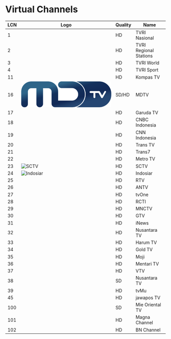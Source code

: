 # Virtual Channels
LCN | Logo | Quality | Name
-- | -- | -- | --
1 | | HD | TVRI Nasional
2 | | HD | TVRI Regional Stations
3 | | HD | TVRI World
4 | | HD | TVRI Sport
11 | | HD | Kompas TV
16 | ![NET.](https://github.com/TG635-alt126xA/ExtendedMaster113/raw/refs/heads/main/MDTV_logo.svg) | SD/HD | MDTV
17 | | HD | Garuda TV
18 | | HD | CNBC Indonesia
19 | | HD | CNN Indonesia
20 | | HD | Trans TV
21 | | HD | Trans7
22 | | HD | Metro TV
23 | ![SCTV](https://upload.wikimedia.org/wikipedia/commons/c/cc/SCTV_Logo.svg) | HD | SCTV
24 | ![Indosiar](https://upload.wikimedia.org/wikipedia/commons/c/c8/Indosiar_2015.svg) | HD | Indosiar
25 | | HD | RTV
26 | | HD | ANTV
27 | | HD | tvOne
28 | | HD | RCTI
29 | | HD | MNCTV
30 | | HD | GTV
31 | | HD | iNews
32 | | HD | Nusantara TV
33 | | HD | Harum TV
34 | | HD | Gold TV
35 | | HD | Moji
36 | | HD | Mentari TV
37 | | HD | VTV
38 | | SD | Nusantara TV
39 | | HD | tvMu
45 | | HD | jawapos TV
100 | | SD | Mie Oriental TV
101 | | HD | Magna Channel
102 | | HD | BN Channel
